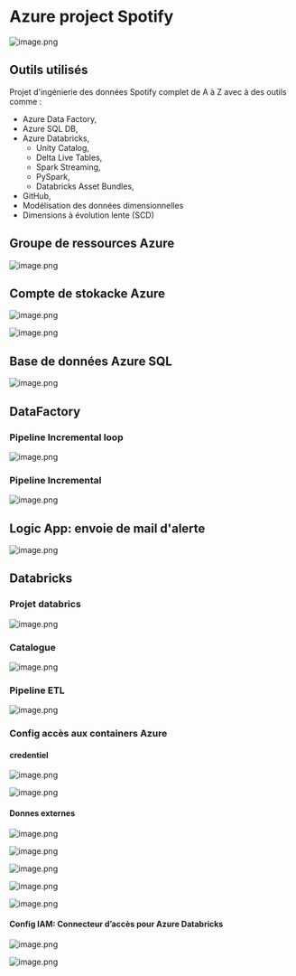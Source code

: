 # Azure project Spotify

![image.png](https://raw.githubusercontent.com/bucketio/img17/main/2025/10/19/1760888799147-ba433d42-97a0-474e-a74b-a1d5fbaad2ad.png 'image.png')

## Outils utilisés
Projet d'ingénierie des données Spotify complet de A à Z avec à des outils comme :
- Azure Data Factory, 
- Azure SQL DB, 
- Azure Databricks, 
  - Unity Catalog, 
  - Delta Live Tables, 
  - Spark Streaming, 
  - PySpark, 
  - Databricks Asset Bundles, 
- GitHub, 
- Modélisation des données dimensionnelles 
- Dimensions à évolution lente (SCD)
  
## Groupe de ressources Azure
![image.png](https://raw.githubusercontent.com/bucketio/img8/main/2025/10/19/1760890324691-d7a7fb4c-3f5e-4f51-8e5f-4108d184c2e3.png 'image.png')

## Compte de stokacke Azure
![image.png](https://raw.githubusercontent.com/bucketio/img4/main/2025/10/19/1760890559080-68d5eef5-e6a4-46e2-8e49-a5d22c11ca07.png 'image.png')

![image.png](https://raw.githubusercontent.com/bucketio/img18/main/2025/10/19/1760891986358-122163ae-3de3-4439-89cf-6160845467dc.png 'image.png')

## Base de données Azure SQL
![image.png](https://raw.githubusercontent.com/bucketio/img4/main/2025/10/19/1760890815979-50276053-9e53-4fd2-ae1a-36fac7972678.png 'image.png')

## DataFactory 
### Pipeline Incremental loop
![image.png](https://raw.githubusercontent.com/bucketio/img4/main/2025/10/19/1760891489277-1a4127c6-4825-47f0-bc2a-5c84cc5f61b6.png 'image.png')
### Pipeline Incremental
![image.png](https://raw.githubusercontent.com/bucketio/img0/main/2025/10/19/1760891278754-14983b37-12ae-4e02-b749-9897fbcef014.png 'image.png')

## Logic App: envoie de mail d'alerte
![image.png](https://raw.githubusercontent.com/bucketio/img8/main/2025/10/19/1760891051981-116ca007-8e8c-4025-8739-7509eed34427.png 'image.png')

## Databricks
### Projet databrics
![image.png](https://raw.githubusercontent.com/bucketio/img13/main/2025/10/19/1760892531107-74d72612-5085-491d-a503-e675dabe7274.png 'image.png')
### Catalogue
![image.png](https://raw.githubusercontent.com/bucketio/img6/main/2025/10/19/1760892175571-3d51cf13-8d89-4392-899f-e57d439ca76f.png 'image.png')

### Pipeline ETL
![image.png](https://raw.githubusercontent.com/bucketio/img15/main/2025/10/19/1760892698261-e4141d84-f2ff-49e3-b65b-da7eb20304b8.png 'image.png')

### Config accès aux containers Azure

#### credentiel
![image.png](https://raw.githubusercontent.com/bucketio/img13/main/2025/10/19/1760894325380-3cfdc3a3-54b1-4b9c-bc6b-9f667d5023dd.png 'image.png')

![image.png](https://raw.githubusercontent.com/bucketio/img14/main/2025/10/19/1760894413213-ba637854-02b3-42af-8be0-748109075c7d.png 'image.png')

#### Donnes externes

![image.png](https://raw.githubusercontent.com/bucketio/img17/main/2025/10/19/1760894235096-38f6e154-7560-4c9e-836e-8b90c3112dbf.png 'image.png')

![image.png](https://raw.githubusercontent.com/bucketio/img12/main/2025/10/19/1760894270093-a10e048f-4669-4d38-8aeb-450b009d1e5a.png 'image.png')

![image.png](https://raw.githubusercontent.com/bucketio/img3/main/2025/10/19/1760894526150-1a112d14-0d44-49f6-9558-f32e74724b25.png 'image.png')

![image.png](https://raw.githubusercontent.com/bucketio/img10/main/2025/10/19/1760894623946-1993850b-85d4-40c7-b243-ce79ebc33b9a.png 'image.png')

![image.png](https://raw.githubusercontent.com/bucketio/img9/main/2025/10/19/1760897586912-c6952d15-7b12-41d3-adb0-6334259a26b2.png 'image.png')

#### Config IAM: Connecteur d’accès pour Azure Databricks

![image.png](https://raw.githubusercontent.com/bucketio/img8/main/2025/10/19/1760894883496-b8e4af6e-3c1b-4e02-8d6c-e94bffd50e20.png 'image.png')

![image.png](https://raw.githubusercontent.com/bucketio/img18/main/2025/10/19/1760895012062-13e12be0-ce7b-4a32-b641-d96ab871a687.png 'image.png')

